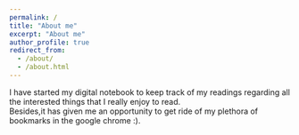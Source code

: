 ```yaml
---
permalink: /
title: "About me"
excerpt: "About me"
author_profile: true
redirect_from: 
  - /about/
  - /about.html
---
```


I have started my digital notebook to keep track of my readings regarding all the interested things that I really enjoy to read. <br/>
Besides,it has given me an opportunity to get ride of my plethora of bookmarks in the google chrome :).
